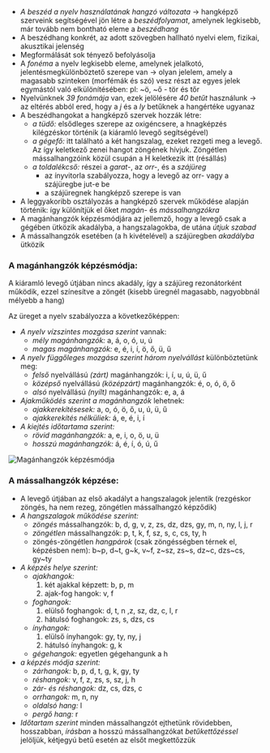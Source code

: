  - *A beszéd a nyelv használatának hangzó változata* → hangképző szerveink segítségével jön létre a *beszédfolyamat*, amelynek legkisebb, már tovább nem bontható eleme a *beszédhang*
 - A beszédhang konkrét, az adott szövegben hallható nyelvi elem, fizikai, akusztikai jelenség
 - Megformálását sok tényező befolyásolja
 - A *fonéma* a nyelv legkisebb eleme, amelynek jelalkotó, jelentésmegkülönböztető szerepe van → olyan jelelem, amely a magasabb szinteken (morfémák és szó) vesz részt az egyes jelek egymástól való elkülönítésében: pl: ~ö, ~ő - tör és tőr
 - Nyelvünknek *39 fonámája* van, ezek jelölésére *40 betűt* használunk → az eltérés abból ered, hogy a *j* és a *ly* betűknek a hangértéke ugyanaz
 - A beszédhangokat a hangképző szervek hozzák létre:
   + *a tüdő:* elsődleges szerepe az oxigéncsere, a hnagképzés kilégzéskor történik (a kiáramló levegő segítségével)
   + *a gégefő:* itt található a két hangszalag, ezeket rezgeti meg a levegő. Az így keletkező zenei hangot zöngének hívjuk. Zöngétlen mássalhangzóink közül csupán a H keletkezik itt (résállás)
   + *a toldalékcső:* részei a *garat-*, az *orr-*, és a *szájüreg*
     - az ínyvitorla szabályozza, hogy a levegő az orr- vagy a szájüregbe jut-e be
     - a szájüregnek hangképző szerepe is van
 - A leggyakoribb osztályozás a hangképző szervek működése alapján történik: így különítjük el őket *magán-* és *mássalhangzókra*
 - A magánhangzók képzésmódjára az jellemző, hogy a levegő csak a gégében ütközik akadályba, a hangszalagokba, de utána *útjuk szabad*
 - A mássalhangzók esetében (a h kivételével) a szájüregben *akadályba* ütközik

### A magánhangzók képzésmódja:

A kiáramló levegő útjában nincs akadály, így a szájüreg rezonátorként működik, ezzel színesítve a zöngét (kisebb üregnél magasabb, nagyobbnál mélyebb a hang)

Az üreget a nyelv szabályozza a következőképpen:

 - *A nyelv vízszintes mozgása szerint* vannak:
   + *mély magánhangzók:* a, á, o, ó, u, ú
   + *magas magánhangzók:* e, é, i, í, ö, ő, ü, ű
 - *A nyelv függőleges mozgása szerint három nyelvállást* különböztetünk meg:
   + *felső* nyelvállású *(zárt)* magánhangzók: i, í, u, ú, ü, ű
   + *középső* nyelvállású *(középzárt)* magánhangzók: é, o, ó, ö, ő
   + *alsó* nyelvállású *(nyílt)* magánhangzók: e, a, á
 - *Ajakműködés szerint a magánhangzók* lehetnek:
   + *ajakkerekítésesek:* a, o, ó, ö, ő, u, ú, ü, ű
   + *ajakkerekítés nélküliek:* á, e, é, i, í
 - *A kiejtés időtartama szerint:*
   + *rövid magánhangzók:* a, e, i, o, ö, u, ü
   + *hosszú magánhangzók:* á, é, í, ó, ú, ű

![Magánhangzók képzésmódja](http://i.imgur.com/NJVf0SV.jpg)

### A mássalhangzók képzése:

 - A levegő útjában az első akadályt a hangszalagok jelentik (rezgéskor zöngés, ha nem rezeg, zöngétlen mássalhangzó képződik)
 - *A hangszalagok működése szerint:*
   + *zöngés* mássalhangzók: b, d, g, v, z, zs, dz, dzs, gy, m, n, ny, l, j, r
   + *zöngétlen* mássalhangzók: p, t, k, f, sz, s, c, cs, ty, h
   + zöngés-zöngétlen *hangpárok* (csak zöngésségben térnek el, képzésben nem): b~p, d~t, g~k, v~f, z~sz, zs~s, dz~c, dzs~cs, gy~ty
 - *A képzés helye szerint:*
   + *ajakhangok:*
     1. két ajakkal képzett: b, p, m
     2. ajak-fog hangok: v, f
   + *foghangok:*
     1. elülső foghangok: d, t, n ,z, sz, dz, c, l, r
     2. hátulsó foghangok: zs, s, dzs, cs
   + *ínyhangok:*
     1. elülső ínyhangok: gy, ty, ny, j
     2. hátulsó ínyhangok: g, k
   + *gégehangok:* egyetlen gégehangunk a h
 - *a képzés módja szerint:*
   + *zárhangok:* b, p, d, t, g, k, gy, ty
   + *réshangok:* v, f, z, zs, s, sz, j, h
   + *zár- és réshangok:* dz, cs, dzs, c
   + *orrhangok:* m, n, ny
   + *oldalsó hang:* l
   + *pergő hang:* r
 - *Időtartam szerint* minden mássalhangzót ejthetünk rövidebben, hosszabban, *írásban* a hosszú mássalhangzókat *betűkettőzéssel* jelöljük, kétjegyú betű esetén az elsőt megkettőzzük
